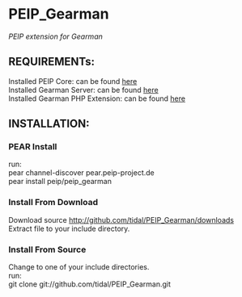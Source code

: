 <h1>PEIP_Gearman</h1>
<em>PEIP extension for Gearman</em>
<h2>REQUIREMENTs:</h2>
Installed PEIP Core: can be found <a href="http://github.com/tidal/PEIP">here</a><br>
Installed Gearman Server: can be found <a href="http://gearman.org">here</a><br> 
Installed Gearman PHP Extension: can be found <a href="http://gearman.org/?id=gearman_php_extension">here</a><br>     
<h2>INSTALLATION:</h2>    
<h3>PEAR Install</h3>
run:<br>
pear channel-discover pear.peip-project.de<br>
pear install peip/peip_gearman
<h3>Install From Download</h3>
Download source <a href="http://github.com/tidal/PEIP_Gearman/downloads">http://github.com/tidal/PEIP_Gearman/downloads</a><br>
Extract file to your include directory.
<h3>Install From Source</h3>
Change to one of your include directories.<br>
run:<br>
git clone git://github.com/tidal/PEIP_Gearman.git 
 





